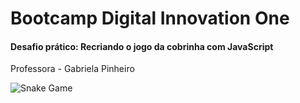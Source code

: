# Bootcamp Digital Innovation One

#### Desafio prático: Recriando o jogo da cobrinha com JavaScript

Professora - Gabriela Pinheiro

![Snake Game](https://media.giphy.com/media/PkoEOt1r73F7ItIBho/giphy.gif)